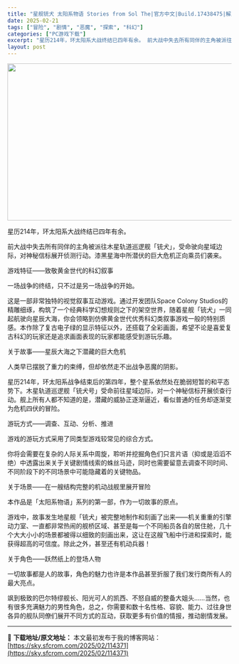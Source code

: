 ```yaml
---
title: "星舰铳犬 太阳系物语 Stories from Sol The|官方中文|Build.17438475|解压即撸|"
date: 2025-02-21
tags: ["冒险", "剧情", "恶魔", "探索", "科幻"]
categories: ["PC游戏下载"]
excerpt: "星历214年，环太阳系大战终结已四年有余。 前大战中失去所有同伴的主角被派往木星轨道巡逻舰「铳犬」，受命驶向星域边际，对神秘信标展开侦测行动。漆黑星海中所潜伏的巨大危机正向乘员们袭来。 游戏特征——致敬黄金世代的科幻叙事 一场战争的终结，只不过是另一场战争的开始。 这是一部非常独特的视觉叙事互动游戏&hellip;"
layout: post
---
```


<img class="aligncenter size-full wp-image-114355" src="https://sky.sfcrom.com/wp-content/uploads/2025/02/2025022104161974.webp" alt="" width="616" height="353" />

星历214年，环太阳系大战终结已四年有余。

前大战中失去所有同伴的主角被派往木星轨道巡逻舰「铳犬」，受命驶向星域边际，对神秘信标展开侦测行动。漆黑星海中所潜伏的巨大危机正向乘员们袭来。

游戏特征——致敬黄金世代的科幻叙事

一场战争的终结，只不过是另一场战争的开始。

这是一部非常独特的视觉叙事互动游戏。通过开发团队Space Colony Studios的精雕细琢，构筑了一个经典科学幻想规则之下的架空世界，随着星舰「铳犬」一同起航驶向星辰大海，你会领略到仿佛黄金世代优秀科幻类叙事游戏一般的特别质感。本作除了复古电子绿的显示特征以外，还搭载了全彩画面，希望不论是喜爱复古科幻的玩家还是追求画面表现的玩家都能感受到游玩乐趣。

关于故事——星辰大海之下潜藏的巨大危机

人类早已摆脱了重力的束缚，但却依然走不出战争恶魔的阴影。

星历214年，环太阳系战争结束后的第四年，整个星系依然处在脆弱短暂的和平态势下。木星轨道巡逻舰「铳犬号」受命前往星域边际，对一个神秘信标开展侦查行动。舰上所有人都不知道的是，潜藏的威胁正逐渐逼近，看似普通的任务却逐渐变为危机四伏的冒险。

游玩方式——调查、互动、分析、推进

游戏的游玩方式采用了同类型游戏较常见的综合方式。

你将会需要在复杂的人际关系中周旋，聆听并挖掘角色们只言片语（抑或是滔滔不绝）中透露出来关于关键剧情线索的蛛丝马迹，同时也需要留意去调查不同时间、不同阶段下的不同场景中可能隐藏着的关键物品。

关于场景——在一艘结构完整的机动战舰里展开冒险

本作品是「太阳系物语」系列的第一部，作为一切故事的原点。

游戏中，故事发生地星舰「铳犬」被完整地制作和刻画了出来——机关重重的引擎动力室、一直都非常热闹的舰桥区域、甚至是每一个不同船员各自的居住舱，几十个大大小小的场景都被得以细致的刻画出来，这让在这艘飞船中行进和探索时，能获得超高的可信度。除此之外，甚至还有机动兵器！

关于角色——跃然纸上的登场人物

一切故事都是人的故事，角色的魅力也许是本作品甚至折服了我们发行商所有人的最大亮点。

飒到极致的巴尔特缪舰长、阳光可人的凯西、不怒自威的整备大姐头……当然，也有很多充满魅力的男性角色，总之，你需要和数十名性格、容貌、能力、过往身世各异的舰队同僚们展开不同方式的互动，获取更多有价值的情报，推动剧情发展。

---
📖 **下载地址/原文地址：** 本文最初发布于我的博客网站：[https://sky.sfcrom.com/2025/02/114371](https://sky.sfcrom.com/2025/02/114371)
